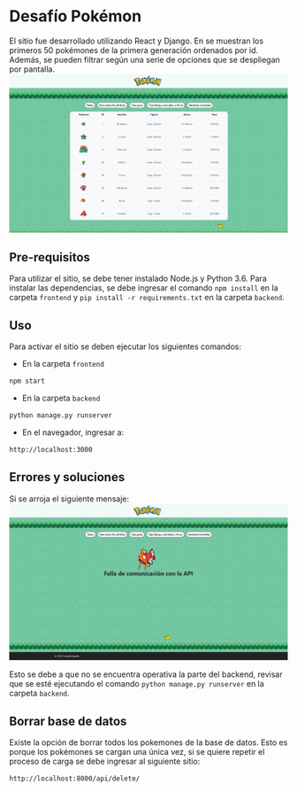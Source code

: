 # Desafío Pokémon

El sitio fue desarrollado utilizando React y Django. En se muestran los primeros 50 pokémones de la primera generación ordenados por id. Además, se pueden filtrar según una serie de opciones que se despliegan por pantalla.
![Sitio web operativo](./images/front.png)

## Pre-requisitos

Para utilizar el sitio, se debe tener instalado Node.js y Python 3.6. Para instalar las dependencias, se debe ingresar el comando `npm install` en la carpeta `frontend` y `pip install -r requirements.txt` en la carpeta `backend`.

## Uso

<!-- chart of steps to develop -->

Para activar el sitio se deben ejecutar los siguientes comandos:

- En la carpeta `frontend`

```bash
npm start
```

- En la carpeta `backend`

```bash
python manage.py runserver
```

- En el navegador, ingresar a:

```bash
http://localhost:3000
```

## Errores y soluciones

Si se arroja el siguiente mensaje:
![Error](./images/error.png)

Esto se debe a que no se encuentra operativa la parte del backend, revisar que se esté ejecutando el comando `python manage.py runserver` en la carpeta `backend`.

## Borrar base de datos

Existe la opción de borrar todos los pokemones de la base de datos. Esto es porque los pokémones se cargan una única vez, si se quiere repetir el proceso de carga se debe ingresar al siguiente sitio:

```bash
http://localhost:8000/api/delete/
```
